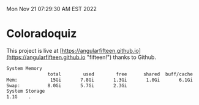 Mon Nov 21 07:29:30 AM EST 2022

# Coloradoquiz


This project is live at [https://angularfifteen.github.io](https://angularfifteen.github.io "fifteen!") thanks to Github.

```bash
System Memory
               total        used        free      shared  buff/cache   available
Mem:            15Gi       7.8Gi       1.3Gi       1.0Gi       6.1Gi       6.2Gi
Swap:          8.0Gi       5.7Gi       2.3Gi
System Storage
1.1G	.
